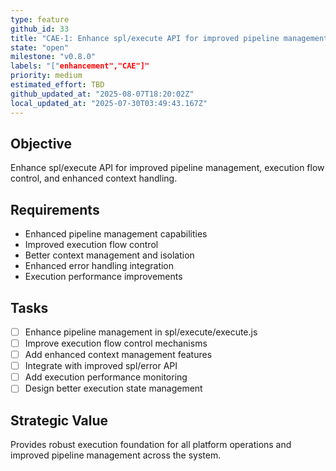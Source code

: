 ```yaml
---
type: feature
github_id: 33
title: "CAE-1: Enhance spl/execute API for improved pipeline management"
state: "open"
milestone: "v0.8.0"
labels: "["enhancement","CAE"]"
priority: medium
estimated_effort: TBD
github_updated_at: "2025-08-07T18:20:02Z"
local_updated_at: "2025-07-30T03:49:43.167Z"
---
```


## Objective
Enhance spl/execute API for improved pipeline management, execution flow control, and enhanced context handling.

## Requirements
- Enhanced pipeline management capabilities
- Improved execution flow control
- Better context management and isolation
- Enhanced error handling integration
- Execution performance improvements

## Tasks
- [ ] Enhance pipeline management in spl/execute/execute.js
- [ ] Improve execution flow control mechanisms
- [ ] Add enhanced context management features
- [ ] Integrate with improved spl/error API
- [ ] Add execution performance monitoring
- [ ] Design better execution state management

## Strategic Value
Provides robust execution foundation for all platform operations and improved pipeline management across the system.
